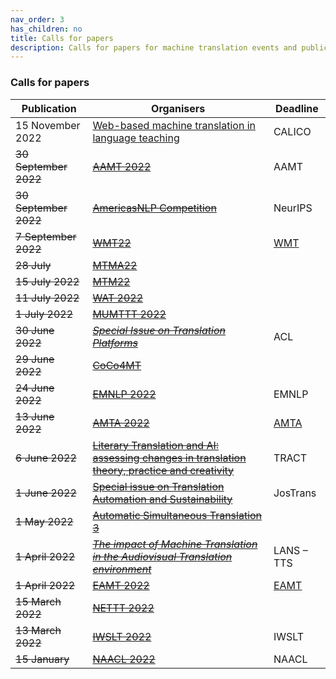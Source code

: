 ```yaml
---
nav_order: 3
has_children: no
title: Calls for papers
description: Calls for papers for machine translation events and publications
---
```


### Calls for papers

| Publication | Organisers | Deadline |
| --- | --- | --- |
| 15 November 2022 | [Web-based machine translation in language teaching](https://calico.org/calico-journal-special-issue-machine-translation-call-for-papers/) | CALICO |
| ~~30 September 2022~~ | [~~AAMT 2022~~](https://www.aamt.info/event/aamttokyo2022/aamttokyo2022-kobo/) | AAMT |
| ~~30 September 2022~~ | [~~AmericasNLP Competition~~](http://turing.iimas.unam.mx/americasnlp/st.html) | NeurIPS |
| ~~7 September 2022~~ | [~~WMT22~~](/events/wmt22.md) | [WMT](/events/wmt.md) |
| ~~28 July~~ | [~~MTMA22~~](/events/mtma2022.md) | |
| ~~15 July 2022~~ | [~~MTM22~~](/events/mtm2022.md) | |
| ~~11 July 2022~~ | [~~WAT 2022~~](wat2022.md) | |
| ~~1 July 2022~~ | [~~MUMTTT 2022~~](/events/mumttt2022.md) | |
| ~~30 June 2022~~ | [~~*Special Issue on Translation Platforms*~~](https://www.aclweb.org/portal/content/special-issue-translation-platforms) | ACL |
| ~~29 June 2022~~ | [~~CoCo4MT~~](https://sites.google.com/view/coco4mt) | |
| ~~24 June 2022~~ | [~~EMNLP 2022~~](https://2022.emnlp.org/calls/papers/Overview) | EMNLP |
| ~~13 June 2022~~ | [~~AMTA 2022~~](/events/amta2022.md) | [AMTA](../associations/amta.md) |
| ~~6 June 2022~~ | [~~Literary Translation and AI: assessing changes in translation theory, practice and creativity~~](lit-translation-and-ai.md) | TRACT |
| ~~1 June 2022~~ | [~~Special issue on Translation Automation and Sustainability~~](https://jostrans.org/2b.3%20Jostrans%20SI%2041.pdf) | JosTrans |
| ~~1 May 2022~~ | [~~Automatic Simultaneous Translation 3~~](https://autosimtrans.github.io/cfp) | |
| ~~1 April 2022~~ | [~~*The impact of Machine Translation in the Audiovisual Translation environment*~~](https://lans-tts.uantwerpen.be/index.php/LANS-TTS/announcement/view/21) | LANS – TTS |
| ~~1 April 2022~~ | [~~EAMT 2022~~](/events/eamt2022.md) | [EAMT](../associations/eamt.md) |
| ~~15 March 2022~~ | [~~NETTT 2022~~](/events/nettt2022.md) | |
| ~~13 March 2022~~ | [~~IWSLT 2022~~](/events/iwslt2022.md) | IWSLT |
| ~~15 January~~ | [~~NAACL 2022~~](https://2022.naacl.org/calls/papers/#paper-submission-details) | NAACL |
